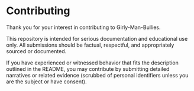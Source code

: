 # Contributing

Thank you for your interest in contributing to Girly-Man-Bullies.

This repository is intended for serious documentation and educational use only. All submissions should be factual, respectful, and appropriately sourced or documented.

If you have experienced or witnessed behavior that fits the description outlined in the README, you may contribute by submitting detailed narratives or related evidence (scrubbed of personal identifiers unless you are the subject or have consent).
